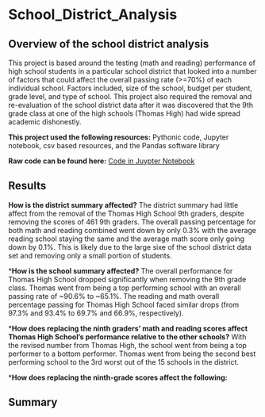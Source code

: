 # School_District_Analysis
## Overview of the school district analysis ##

This project is based around the testing (math and reading) performance of high school students in a particular school district that looked into a number of factors that could affect the overall passing rate (>=70%) of each individual school. Factors included, size of the school, budget per student, grade level, and type of school. This project also required the removal and re-evaluation of the school district data after it was discovered that the 9th grade class at one of the high schools (Thomas High) had wide spread academic dishonestly. 

**This project used the following resources:** Pythonic code, Jupyter notebook, csv based resources, and the Pandas software library

**Raw code can be found here:** [Code in Juypter Notebook](https://github.com/shivam0921/School_District_Analysis/blob/main/Challenge/PyCitySchools_Challenge.ipynb)


## Results ##
  **How is the district summary affected?**
  The district summary had little affect from the removal of the Thomas High School 9th graders, despite removing the scores of 461 9th graders. The overall passing   percentage for both math and reading combined went down by only 0.3% with the average reading school staying the same and the average math score only going down     by 0.1%. This is likely due to the large sixe of the school district data set and removing only a small portion of students. 

  ***How is the school summary affected?**
  The overall performance for Thomas High School dropped significantly when removing the 9th grade class. Thomas went from being a top performing school with an   overall passing rate of ~90.6% to ~65.1%. The reading and math overall percentage passing for Thomas High School faced similar drops (from 97.3% and 93.4% to    69.7% and 66.9%, respectively). 
  
  ***How does replacing the ninth graders’ math and reading scores affect Thomas High School’s performance relative to the other schools?**
  With the revised number from Thomas High, the school went from being a top performer to a bottom performer. Thomas went from being the second best performing school to the 3rd worst out of the 15 schools in the district. 
  
  ***How does replacing the ninth-grade scores affect the following:**
      
## Summary ##
